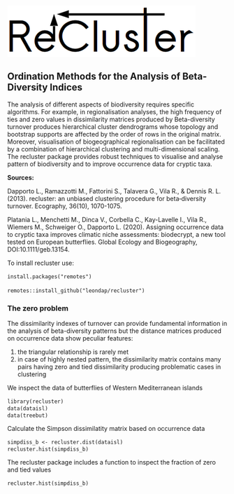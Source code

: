 ![This is an image](logo.png)

## <b>Ordination Methods for the Analysis of Beta-Diversity Indices</b>


The analysis of different aspects of biodiversity requires specific algorithms. For example, in regionalisation analyses, the high frequency of ties and zero values in dissimilarity matrices produced by Beta-diversity turnover produces hierarchical cluster dendrograms whose topology and bootstrap supports are affected by the order of rows in the original matrix. Moreover, visualisation of biogeographical regionalisation can be facilitated by a combination of hierarchical clustering and multi-dimensional scaling. The recluster package provides robust techniques to visualise and analyse pattern of biodiversity and to improve occurrence data for cryptic taxa.


<b>Sources:</b>

Dapporto L., Ramazzotti M., Fattorini S., Talavera G., Vila R., & Dennis R. L. (2013). recluster: an unbiased clustering procedure for beta‐diversity turnover. Ecography, 36(10), 1070-1075.

Platania L., Menchetti M., Dinca V., Corbella C., Kay-Lavelle I., Vila R., Wiemers M., Schweiger O., Dapporto L. (2020). Assigning occurrence data to cryptic taxa improves climatic niche assessments: biodecrypt, a new tool tested on European butterflies. Global Ecology and Biogeography, DOI:10.1111/geb.13154.

To install recluster use:
```
install.packages("remotes")

remotes::install_github("leondap/recluster")
```

### The zero problem

The dissimilarity indexes of turnover can provide fundamental information in the analysis of beta-diversity patterns but the distance matrices produced on occurrence data show peculiar features:

1) the triangular relationship is rarely met
2) in case of highly nested pattern, the dissimilarity matrix contains many pairs having zero and tied dissimilarity producing problematic cases in clustering

We inspect the data of butterflies of Western Mediterranean islands

```
library(recluster)
data(dataisl)
data(treebut)
```

Calculate the Simpson dissimilatity matrix based on occurrence data

```
simpdiss_b <- recluster.dist(dataisl)
recluster.hist(simpdiss_b)
```

The recluster package includes a function to inspect the fraction of zero and tied values

```
recluster.hist(simpdiss_b)
```


